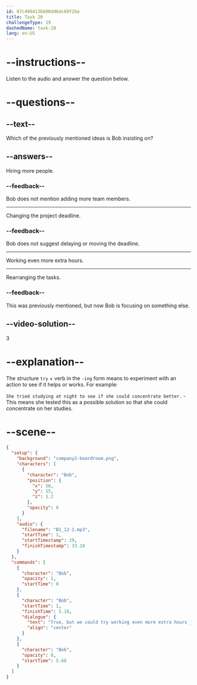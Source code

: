 ```yaml
---
id: 67c499413b600dd6dc69f2be
title: Task 20
challengeType: 19
dashedName: task-20
lang: en-US
---
```


<!-- (Audio) Bob: True, but we could try working even more extra hours just for this project. -->

# --instructions--

Listen to the audio and answer the question below.

# --questions--

## --text--

Which of the previously mentioned ideas is Bob insisting on?

## --answers--

Hiring more people.  

### --feedback--

Bob does not mention adding more team members.  

---

Changing the project deadline.  

### --feedback--

Bob does not suggest delaying or moving the deadline.  

---

Working even more extra hours.  

---

Rearranging the tasks.  

### --feedback--

This was previously mentioned, but now Bob is focusing on something else.

## --video-solution--

3  

# --explanation--

The structure `try` + verb in the `-ing` form means to experiment with an action to see if it helps or works. For example:

`She tried studying at night to see if she could concentrate better.` - This means she tested this as a possible solution so that she could concentrate on her studies.

# --scene--

```json
{
  "setup": {
    "background": "company2-boardroom.png",
    "characters": [
      {
        "character": "Bob",
        "position": {
          "x": 50,
          "y": 15,
          "z": 1.2
        },
        "opacity": 0
      }
    ],
    "audio": {
      "filename": "B1_12-1.mp3",
      "startTime": 1,
      "startTimestamp": 29,
      "finishTimestamp": 33.18
    }
  },
  "commands": [
    {
      "character": "Bob",
      "opacity": 1,
      "startTime": 0
    },
    {
      "character": "Bob",
      "startTime": 1,
      "finishTime": 5.18,
      "dialogue": {
        "text": "True, but we could try working even more extra hours just for this project.",
        "align": "center"
      }
    },
    {
      "character": "Bob",
      "opacity": 0,
      "startTime": 5.68
    }
  ]
}
```
